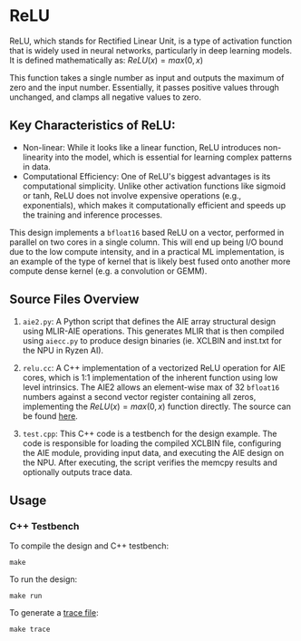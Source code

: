 <!---//===- README.md --------------------------*- Markdown -*-===//
//
// This file is licensed under the Apache License v2.0 with LLVM Exceptions.
// See https://llvm.org/LICENSE.txt for license information.
// SPDX-License-Identifier: Apache-2.0 WITH LLVM-exception
//
// Copyright (C) 2022, Advanced Micro Devices, Inc.
// 
//===----------------------------------------------------------------------===//-->

# ReLU


ReLU, which stands for Rectified Linear Unit, is a type of activation function that is widely used in neural networks, particularly in deep learning models. It is defined mathematically as: $ReLU(x) = max(0,x)$

This function takes a single number as input and outputs the maximum of zero and the input number. Essentially, it passes positive values through unchanged, and clamps all negative values to zero.

## Key Characteristics of ReLU:
* Non-linear: While it looks like a linear function, ReLU introduces non-linearity into the model, which is essential for learning complex patterns in data.
* Computational Efficiency: One of ReLU's biggest advantages is its computational simplicity. Unlike other activation functions like sigmoid or tanh, ReLU does not involve expensive operations (e.g., exponentials), which makes it computationally efficient and speeds up the training and inference processes.

This design implements a `bfloat16` based ReLU on a vector, performed in parallel on two cores in a single column.  This will end up being I/O bound due to the low compute intensity, and in a practical ML implementation, is an example of the type of kernel that is likely best fused onto another more compute dense kernel (e.g. a convolution or GEMM).


## Source Files Overview

1. `aie2.py`: A Python script that defines the AIE array structural design using MLIR-AIE operations. This generates MLIR that is then compiled using `aiecc.py` to produce design binaries (ie. XCLBIN and inst.txt for the NPU in Ryzen AI). 

1. `relu.cc`: A C++ implementation of a vectorized ReLU operation for AIE cores, which is 1:1 implementation of the inherent function using low level intrinsics.  The AIE2 allows an element-wise max of 32 `bfloat16` numbers against a second vector register containing all zeros, implementing the $ReLU(x) = max(0,x)$ function directly.   The source can be found [here](../../../aie_kernels/aie2/relu.cc).

1. `test.cpp`: This C++ code is a testbench for the design example. The code is responsible for loading the compiled XCLBIN file, configuring the AIE module, providing input data, and executing the AIE design on the NPU. After executing, the script verifies the memcpy results and optionally outputs trace data.


## Usage

### C++ Testbench

To compile the design and C++ testbench:

```
make
```

To run the design:

```
make run
```

To generate a [trace file](../../../programming_guide/section-4/section-4b/README.md):

```
make trace
```